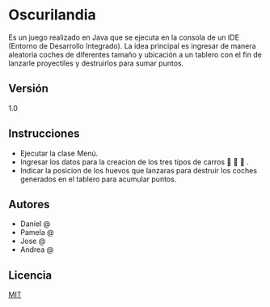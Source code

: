 # Oscurilandia

Es un juego realizado en Java que se ejecuta en la consola de un IDE (Entorno de Desarrollo Integrado). La idea principal es ingresar de manera aleatoria coches de diferentes tamaño y ubicación a un tablero con el fin de lanzarle proyectiles y destruirlos para sumar puntos.

## Versión

1.0

## Instrucciones

- Ejecutar la clase Menú.
- Ingresar los datos para la creacion de los tres tipos de carros :car: :blue_car: 🚛 .
- Indicar la posicion de los huevos que lanzaras para destruir los coches generados en el tablero para acumular puntos.

## Autores

- Daniel @
- Pamela @
- Jose @
- Andrea @

## Licencia 
[MIT](https://choosealicense.com/licenses/mit/)
